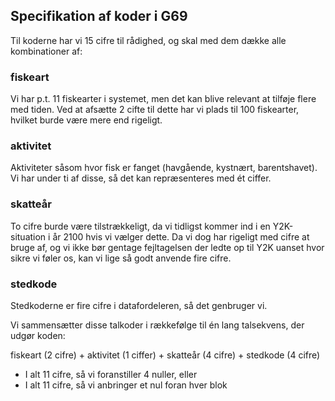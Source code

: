 ## Specifikation af koder i G69

Til koderne har vi 15 cifre til rådighed, og skal med dem dække alle kombinationer af:

### fiskeart
Vi har p.t. 11 fiskearter i systemet, men det kan blive relevant at tilføje flere med tiden.
Ved at afsætte 2 cifte til dette har vi plads til 100 fiskearter, hvilket burde være mere end
rigeligt.

### aktivitet
Aktiviteter såsom hvor fisk er fanget (havgående, kystnært, barentshavet). Vi har under ti af disse,
så det kan repræsenteres med ét ciffer.

### skatteår
To cifre burde være tilstrækkeligt, da vi tidligst kommer ind i en Y2K-situation i år 2100 
hvis vi vælger dette. Da vi dog har rigeligt med cifre at bruge af, og vi ikke bør gentage 
fejltagelsen der ledte op til Y2K uanset hvor sikre vi føler os, kan vi lige så godt anvende 
fire cifre.

### stedkode
Stedkoderne er fire cifre i datafordeleren, så det genbruger vi. 

Vi sammensætter disse talkoder i rækkefølge til én lang talsekvens, der udgør koden:

fiskeart (2 cifre) + aktivitet (1 ciffer) + skatteår (4 cifre) + stedkode (4 cifre)

* I alt 11 cifre, så vi foranstiller 4 nuller,
eller
* I alt 11 cifre, så vi anbringer et nul foran hver blok

